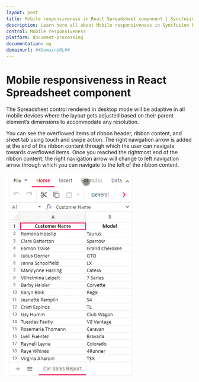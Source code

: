 ```yaml
---
layout: post
title: Mobile responsiveness in React Spreadsheet component | Syncfusion
description: Learn here all about Mobile responsiveness in Syncfusion React Spreadsheet component of Syncfusion Essential JS 2 and more.
control: Mobile responsiveness 
platform: document-processing
documentation: ug
domainurl: ##DomainURL##
---
```


# Mobile responsiveness in React Spreadsheet component

The Spreadsheet control rendered in desktop mode will be adaptive in all mobile devices where the layout gets adjusted based on their parent element’s dimensions to accommodate any resolution.

You can see the overflowed items of ribbon header, ribbon content, and sheet tab using touch and swipe action. The right navigation arrow is added at the end of the ribbon content through which the user can navigate towards overflowed items. Once you reached the rightmost end of the ribbon content, the right navigation arrow will change to left navigation arrow through which you can navigate to the left of the ribbon content.

![Spreadsheet Adaptive Mode](./images/spreadsheet_adaptive_mode.gif)
